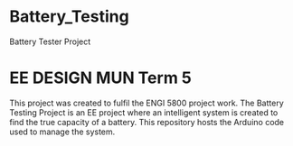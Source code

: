 # Battery_Testing
Battery Tester Project

# EE DESIGN MUN Term 5
This project was created to fulfil the ENGI 5800 project work. The Battery Testing Project is an EE project where an intelligent system is created to find the true capacity of a battery. This repository hosts the Arduino code used to manage the system.
